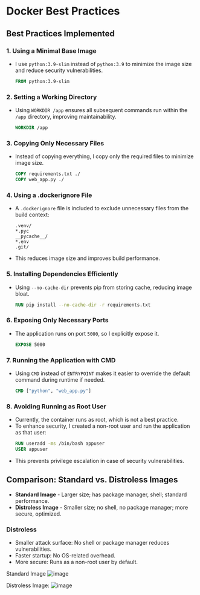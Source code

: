# Docker Best Practices

## Best Practices Implemented

### 1. **Using a Minimal Base Image**

- I use `python:3.9-slim` instead of `python:3.9` to minimize the image size and reduce security vulnerabilities.
  ```dockerfile
  FROM python:3.9-slim
  ```

### 2. **Setting a Working Directory**

- Using `WORKDIR /app` ensures all subsequent commands run within the `/app` directory, improving maintainability.
  ```dockerfile
  WORKDIR /app
  ```

### 3. **Copying Only Necessary Files**

- Instead of copying everything, I copy only the required files to minimize image size.
  ```dockerfile
  COPY requirements.txt ./
  COPY web_app.py ./
  ```

### 4. **Using a .dockerignore File**

- A `.dockerignore` file is included to exclude unnecessary files from the build context:
  ```plaintext
  .venv/
  *.pyc
  __pycache__/
  *.env
  .git/
  ```
- This reduces image size and improves build performance.

### 5. **Installing Dependencies Efficiently**

- Using `--no-cache-dir` prevents pip from storing cache, reducing image bloat.
  ```dockerfile
  RUN pip install --no-cache-dir -r requirements.txt
  ```

### 6. **Exposing Only Necessary Ports**

- The application runs on port `5000`, so I explicitly expose it.
  ```dockerfile
  EXPOSE 5000
  ```

### 7. **Running the Application with CMD**

- Using `CMD` instead of `ENTRYPOINT` makes it easier to override the default command during runtime if needed.
  ```dockerfile
  CMD ["python", "web_app.py"]
  ```

### 8. **Avoiding Running as Root User**

- Currently, the container runs as root, which is not a best practice.
- To enhance security, I created a non-root user and run the application as that user:
  ```dockerfile
  RUN useradd -ms /bin/bash appuser
  USER appuser
  ```
- This prevents privilege escalation in case of security vulnerabilities.

## Comparison: Standard vs. Distroless Images

- **Standard Image** - Larger size; has package manager, shell; standard performance.
- **Distroless Image** - Smaller size; no shell, no package manager; more secure, optimized.

### Distroless
- Smaller attack surface: No shell or package manager reduces vulnerabilities.
- Faster startup: No OS-related overhead.
- More secure: Runs as a non-root user by default.

Standard Image
![image](https://github.com/user-attachments/assets/59070a3b-d06a-486a-86c7-acd0f410e795)

Distroless Image:
![image](https://github.com/user-attachments/assets/a571f6fe-d391-40ce-9389-5620ff5f3104)





